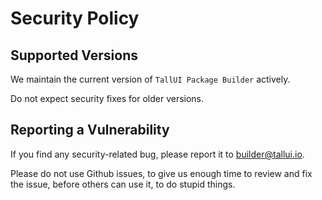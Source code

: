 # Security Policy

## Supported Versions

We maintain the current version of `TallUI Package Builder` actively.

Do not expect security fixes for older versions.

## Reporting a Vulnerability

If you find any security-related bug, please report it to builder@tallui.io.

Please do not use Github issues, to give us enough time to review and fix the issue, before others can use it, to do stupid things.
